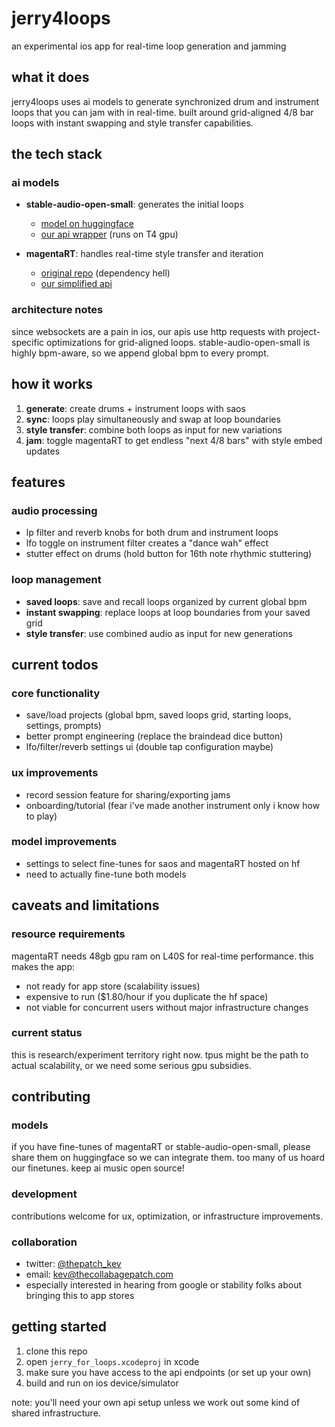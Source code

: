 # jerry4loops

an experimental ios app for real-time loop generation and jamming

## what it does

jerry4loops uses ai models to generate synchronized drum and instrument loops that you can jam with in real-time. built around grid-aligned 4/8 bar loops with instant swapping and style transfer capabilities.

## the tech stack

### ai models
- **stable-audio-open-small**: generates the initial loops
  - [model on huggingface](https://huggingface.co/stabilityai/stable-audio-open-small)
  - [our api wrapper](https://github.com/betweentwomidnights/stable-audio-api) (runs on T4 gpu)

- **magentaRT**: handles real-time style transfer and iteration
  - [original repo](https://github.com/magenta/magenta-realtime) (dependency hell)
  - [our simplified api](https://huggingface.co/spaces/thecollabagepatch/magenta-retry/tree/main)

### architecture notes
since websockets are a pain in ios, our apis use http requests with project-specific optimizations for grid-aligned loops. stable-audio-open-small is highly bpm-aware, so we append global bpm to every prompt.

## how it works

1. **generate**: create drums + instrument loops with saos
2. **sync**: loops play simultaneously and swap at loop boundaries  
3. **style transfer**: combine both loops as input for new variations
4. **jam**: toggle magentaRT to get endless "next 4/8 bars" with style embed updates

## features

### audio processing
- lp filter and reverb knobs for both drum and instrument loops
- lfo toggle on instrument filter creates a "dance wah" effect
- stutter effect on drums (hold button for 16th note rhythmic stuttering)

### loop management  
- **saved loops**: save and recall loops organized by current global bpm
- **instant swapping**: replace loops at loop boundaries from your saved grid
- **style transfer**: use combined audio as input for new generations

## current todos

### core functionality
- save/load projects (global bpm, saved loops grid, starting loops, settings, prompts)
- better prompt engineering (replace the braindead dice button)
- lfo/filter/reverb settings ui (double tap configuration maybe)

### ux improvements  
- record session feature for sharing/exporting jams
- onboarding/tutorial (fear i've made another instrument only i know how to play)

### model improvements
- settings to select fine-tunes for saos and magentaRT hosted on hf
- need to actually fine-tune both models

## caveats and limitations

### resource requirements
magentaRT needs 48gb gpu ram on L40S for real-time performance. this makes the app:
- not ready for app store (scalability issues)
- expensive to run ($1.80/hour if you duplicate the hf space)  
- not viable for concurrent users without major infrastructure changes

### current status
this is research/experiment territory right now. tpus might be the path to actual scalability, or we need some serious gpu subsidies.

## contributing 

### models
if you have fine-tunes of magentaRT or stable-audio-open-small, please share them on huggingface so we can integrate them. too many of us hoard our finetunes. keep ai music open source!

### development
contributions welcome for ux, optimization, or infrastructure improvements.

### collaboration
- twitter: [@thepatch_kev](https://twitter.com/thepatch_kev)  
- email: kev@thecollabagepatch.com
- especially interested in hearing from google or stability folks about bringing this to app stores

## getting started

1. clone this repo
2. open `jerry_for_loops.xcodeproj` in xcode
3. make sure you have access to the api endpoints (or set up your own)
4. build and run on ios device/simulator

note: you'll need your own api setup unless we work out some kind of shared infrastructure.
